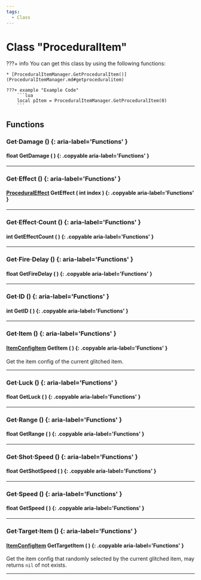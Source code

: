 ```yaml
---
tags:
  - Class
---
```

# Class "ProceduralItem"

???+ info
    You can get this class by using the following functions:

    * [ProceduralItemManager.GetProceduralItem()](ProceduralItemManager.md#getproceduralitem)

    ???+ example "Example Code"
        ```lua
        local pItem = ProceduralItemManager.GetProceduralItem(0)
        ```

## Functions
### Get·Damage () {: aria-label='Functions' }
#### float GetDamage ( ) {: .copyable aria-label='Functions' }

___
### Get·Effect () {: aria-label='Functions' }
#### [ProceduralEffect](ProceduralEffect.md) GetEffect ( int index ) {: .copyable aria-label='Functions' }

___
### Get·Effect·Count () {: aria-label='Functions' }
#### int GetEffectCount ( ) {: .copyable aria-label='Functions' }

___
### Get·Fire·Delay () {: aria-label='Functions' }
#### float GetFireDelay ( ) {: .copyable aria-label='Functions' }

___
### Get·ID () {: aria-label='Functions' }
#### int GetID ( ) {: .copyable aria-label='Functions' }

___
### Get·Item () {: aria-label='Functions' }
#### [ItemConfigItem](https://wofsauge.github.io/IsaacDocs/rep/ItemConfig_Item.html) GetItem ( ) {: .copyable aria-label='Functions' }
Get the item config of the current glitched item.

___
### Get·Luck () {: aria-label='Functions' }
#### float GetLuck ( ) {: .copyable aria-label='Functions' }

___
### Get·Range () {: aria-label='Functions' }
#### float GetRange ( ) {: .copyable aria-label='Functions' }

___
### Get·Shot·Speed () {: aria-label='Functions' }
#### float GetShotSpeed ( ) {: .copyable aria-label='Functions' }

___
### Get·Speed () {: aria-label='Functions' }
#### float GetSpeed ( ) {: .copyable aria-label='Functions' }

___
### Get·Target·Item () {: aria-label='Functions' }
#### [ItemConfigItem](https://wofsauge.github.io/IsaacDocs/rep/ItemConfig_Item.html) GetTargetItem ( ) {: .copyable aria-label='Functions' }
Get the item config that randomly selected by the current glitched item, may returns `nil` of not exists.

___